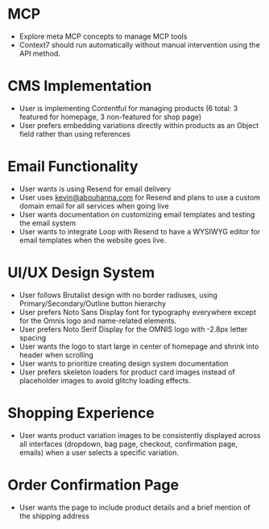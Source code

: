 # MCP

- Explore meta MCP concepts to manage MCP tools
- Context7 should run automatically without manual intervention using the API method.

# CMS Implementation

- User is implementing Contentful for managing products (6 total: 3 featured for homepage, 3 non-featured for shop page)
- User prefers embedding variations directly within products as an Object field rather than using references

# Email Functionality

- User wants is using Resend for email delivery
- User uses kevin@abouhanna.com for Resend and plans to use a custom domain email for all services when going live
- User wants documentation on customizing email templates and testing the email system
- User wants to integrate Loop with Resend to have a WYSIWYG editor for email templates when the website goes live.

# UI/UX Design System

- User follows Brutalist design with no border radiuses, using Primary/Secondary/Outline button hierarchy
- User prefers Noto Sans Display font for typography everywhere except for the Omnis logo and name-related elements.
- User prefers Noto Serif Display for the OMNIS logo with -2.8px letter spacing
- User wants the logo to start large in center of homepage and shrink into header when scrolling
- User wants to prioritize creating design system documentation
- User prefers skeleton loaders for product card images instead of placeholder images to avoid glitchy loading effects.

# Shopping Experience

- User wants product variation images to be consistently displayed across all interfaces (dropdown, bag page, checkout, confirmation page, emails) when a user selects a specific variation.

# Order Confirmation Page

- User wants the page to include product details and a brief mention of the shipping address